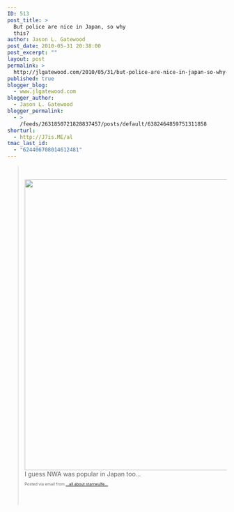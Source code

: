 ```yaml
---
ID: 513
post_title: >
  But police are nice in Japan, so why
  this?
author: Jason L. Gatewood
post_date: 2010-05-31 20:38:00
post_excerpt: ""
layout: post
permalink: >
  http://jlgatewood.com/2010/05/31/but-police-are-nice-in-japan-so-why-this/
published: true
blogger_blog:
  - www.jlgatewood.com
blogger_author:
  - Jason L. Gatewood
blogger_permalink:
  - >
    /feeds/2631850721828837457/posts/default/6382464859751311858
shorturl:
  - http://J7is.ME/al
tmac_last_id:
  - "624406708014612481"
---
```

><br /><div><a href="http://posterous.com/getfile/files.posterous.com/starrwulfe/l1GOGSQcuxs1cATJoB0OqmxgLAFrRTV0UptvmJ5FxeosA9GUkK1i3IxnUWKv/IMG_0870.jpg.scaled.1000.jpg"><img src="http://posterous.com/getfile/files.posterous.com/starrwulfe/7WnKt0wVDGuEw5LD0lnppwwMKm0In0Z29CEirlNAK48qZe45OvZErUMcE3IS/IMG_0870.jpg.scaled.500.jpg" alt="" width="500" height="667" /></a>I guess NWA was popular in Japan too...<br /><p style="font-size: 9px;">Posted via email from <a href="http://starrwulfe.info/but-police-are-nice-in-japan-so-why-this">...all about starrwulfe...</a></p><br /><br /></div>
